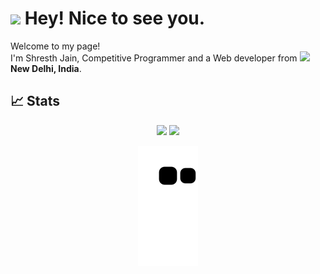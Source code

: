 <!-- ### Hi there 👋 -->
<h1><img src="https://emojis.slackmojis.com/emojis/images/1531849430/4246/blob-sunglasses.gif?1531849430" width="30"/> Hey! Nice to see you.</h1>


<p>Welcome to my page! 
<br>
I'm Shresth Jain, Competitive Programmer and a Web developer from <img src="https://img.icons8.com/color/48/000000/india-circular.png" width=14/> <b>New Delhi, India</b>.
  
 
## 📈 Stats
<p align="center">
	
  <img width="48%" src="https://github-readme-stats.vercel.app/api?username=Shresth-Jain&show_icons=true&count_private=true&theme=tokyonight" />
  <img width="48%" src="https://github-readme-streak-stats.herokuapp.com/?user=Shresth-Jain&theme=tokyonight" />
</p>

<p align="center">
  <img src="https://github.com/Shresth-Jain/Shresth-Jain/raw/output/github-contribution-grid-snake.svg" alt="snake"></center>
</p>

<!--
**Shresth-Jain/Shresth-Jain** is a ✨ _special_ ✨ repository because its `README.md` (this file) appears on your GitHub profile.

Here are some ideas to get you started:

- 🔭 I’m currently working on ...
- 🌱 I’m currently learning ...
- 👯 I’m looking to collaborate on ...
- 🤔 I’m looking for help with ...
- 💬 Ask me about ...
- 📫 How to reach me: ...
- 😄 Pronouns: ...
- ⚡ Fun fact: ...
-->
